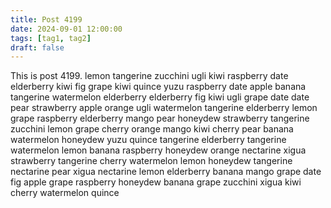 ```yaml
---
title: Post 4199
date: 2024-09-01 12:00:00
tags: [tag1, tag2]
draft: false
---
```

This is post 4199.
lemon
tangerine
zucchini
ugli
kiwi
raspberry
date
elderberry
kiwi
fig
grape
kiwi
quince
yuzu
raspberry
date
apple
banana
tangerine
watermelon
elderberry
elderberry
fig
kiwi
ugli
grape
date
date
pear
strawberry
apple
orange
ugli
watermelon
tangerine
elderberry
lemon
grape
raspberry
elderberry
mango
pear
honeydew
strawberry
tangerine
zucchini
lemon
grape
cherry
orange
mango
kiwi
cherry
pear
banana
watermelon
honeydew
yuzu
quince
tangerine
elderberry
tangerine
watermelon
lemon
banana
raspberry
honeydew
orange
nectarine
xigua
strawberry
tangerine
cherry
watermelon
lemon
honeydew
tangerine
nectarine
pear
xigua
nectarine
lemon
elderberry
banana
mango
grape
date
fig
apple
grape
raspberry
honeydew
banana
grape
zucchini
xigua
kiwi
cherry
watermelon
quince
